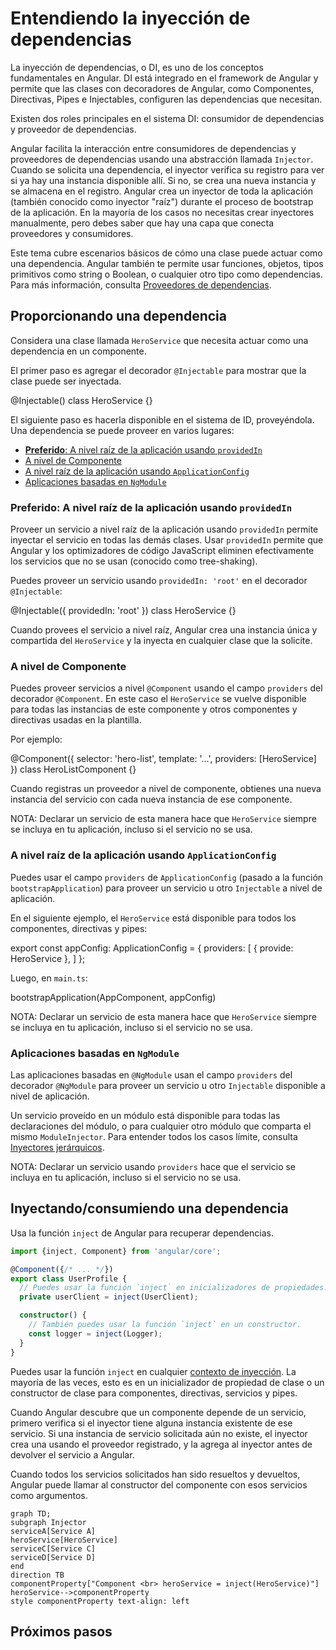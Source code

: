 # Entendiendo la inyección de dependencias

La inyección de dependencias, o DI, es uno de los conceptos fundamentales en Angular. DI está integrado en el framework de Angular y permite que las clases con decoradores de Angular, como Componentes, Directivas, Pipes e Injectables, configuren las dependencias que necesitan.

Existen dos roles principales en el sistema DI: consumidor de dependencias y proveedor de dependencias.

Angular facilita la interacción entre consumidores de dependencias y proveedores de dependencias usando una abstracción llamada `Injector`. Cuando se solicita una dependencia, el inyector verifica su registro para ver si ya hay una instancia disponible allí. Si no, se crea una nueva instancia y se almacena en el registro. Angular crea un inyector de toda la aplicación (también conocido como inyector "raíz") durante el proceso de bootstrap de la aplicación. En la mayoría de los casos no necesitas crear inyectores manualmente, pero debes saber que hay una capa que conecta proveedores y consumidores.

Este tema cubre escenarios básicos de cómo una clase puede actuar como una dependencia. Angular también te permite usar funciones, objetos, tipos primitivos como string o Boolean, o cualquier otro tipo como dependencias. Para más información, consulta [Proveedores de dependencias](guide/di/dependency-injection-providers).

## Proporcionando una dependencia

Considera una clase llamada `HeroService` que necesita actuar como una dependencia en un componente.

El primer paso es agregar el decorador `@Injectable` para mostrar que la clase puede ser inyectada.

<docs-code language="typescript" highlight="[1]">
@Injectable()
class HeroService {}
</docs-code>

El siguiente paso es hacerla disponible en el sistema de ID, proveyéndola. 
Una dependencia se puede proveer en varios lugares:

- [**Preferido**: A nivel raíz de la aplicación usando `providedIn`](#preferido-a-nivel-raíz-de-la-aplicación-usando-providedin)
- [A nivel de Componente](#a-nivel-de-componente)
- [A nivel raíz de la aplicación usando `ApplicationConfig`](#a-nivel-raíz-de-la-aplicación-usando-applicationconfig)
- [Aplicaciones basadas en `NgModule`](#aplicaciones-basadas-en-ngmodule)

### **Preferido**: A nivel raíz de la aplicación usando `providedIn`

Proveer un servicio a nivel raíz de la aplicación usando `providedIn` permite inyectar el servicio en todas las demás clases.
Usar `providedIn` permite que Angular y los optimizadores de código JavaScript eliminen efectivamente los servicios que no se usan (conocido como tree-shaking).

Puedes proveer un servicio usando `providedIn: 'root'` en el decorador `@Injectable`:

<docs-code language="typescript" highlight="[2]">
@Injectable({
  providedIn: 'root'
})
class HeroService {}
</docs-code>

Cuando provees el servicio a nivel raíz, Angular crea una instancia única y compartida del `HeroService` y la inyecta en cualquier clase que la solicite.

### A nivel de Componente

Puedes proveer servicios a nivel `@Component` usando el campo `providers` del decorador `@Component`.
En este caso el `HeroService` se vuelve disponible para todas las instancias de este componente y otros componentes y directivas usadas en la plantilla.

Por ejemplo:

<docs-code language="typescript" highlight="[4]">
@Component({
  selector: 'hero-list',
  template: '...',
  providers: [HeroService]
})
class HeroListComponent {}
</docs-code>

Cuando registras un proveedor a nivel de componente, obtienes una nueva instancia del servicio con cada nueva instancia de ese componente.

NOTA: Declarar un servicio de esta manera hace que `HeroService` siempre se incluya en tu aplicación, incluso si el servicio no se usa.

### A nivel raíz de la aplicación usando `ApplicationConfig`

Puedes usar el campo `providers` de `ApplicationConfig` (pasado a la función `bootstrapApplication`) para proveer un servicio u otro `Injectable` a nivel de aplicación.

En el siguiente ejemplo, el `HeroService` está disponible para todos los componentes, directivas y pipes:

<docs-code language="typescript" highlight="[3]">
export const appConfig: ApplicationConfig = {
    providers: [
      { provide: HeroService },
    ]
};
</docs-code>

Luego, en `main.ts`:

<docs-code language="typescript">
bootstrapApplication(AppComponent, appConfig)
</docs-code>

NOTA: Declarar un servicio de esta manera hace que `HeroService` siempre se incluya en tu aplicación, incluso si el servicio no se usa.

### Aplicaciones basadas en `NgModule`

Las aplicaciones basadas en `@NgModule` usan el campo `providers` del decorador `@NgModule` para proveer un servicio u otro `Injectable` disponible a nivel de aplicación.

Un servicio proveído en un módulo está disponible para todas las declaraciones del módulo, o para cualquier otro módulo que comparta el mismo `ModuleInjector`.
Para entender todos los casos límite, consulta [Inyectores jerárquicos](guide/di/hierarchical-dependency-injection).

NOTA: Declarar un servicio usando `providers` hace que el servicio se incluya en tu aplicación, incluso si el servicio no se usa.

## Inyectando/consumiendo una dependencia

Usa la función `inject` de Angular para recuperar dependencias.

```ts
import {inject, Component} from 'angular/core';

@Component({/* ... */})
export class UserProfile {
  // Puedes usar la función `inject` en inicializadores de propiedades.
  private userClient = inject(UserClient);

  constructor() {
    // También puedes usar la función `inject` en un constructor.
    const logger = inject(Logger);
  }
}
```

Puedes usar la función `inject` en cualquier [contexto de inyección](guide/di/dependency-injection-context). La mayoría de las veces, esto es en un inicializador de propiedad de clase o un constructor de clase para componentes, directivas, servicios y pipes.

Cuando Angular descubre que un componente depende de un servicio, primero verifica si el inyector tiene alguna instancia existente de ese servicio. Si una instancia de servicio solicitada aún no existe, el inyector crea una usando el proveedor registrado, y la agrega al inyector antes de devolver el servicio a Angular.

Cuando todos los servicios solicitados han sido resueltos y devueltos, Angular puede llamar al constructor del componente con esos servicios como argumentos.

```mermaid
graph TD;
subgraph Injector
serviceA[Service A]
heroService[HeroService]
serviceC[Service C]
serviceD[Service D]
end
direction TB
componentProperty["Component <br> heroService = inject(HeroService)"]
heroService-->componentProperty
style componentProperty text-align: left
```

## Próximos pasos

<docs-pill-row>
  <docs-pill href="/guide/di/creating-injectable-service" title="Creando un servicio inyectable"/>
</docs-pill-row>
